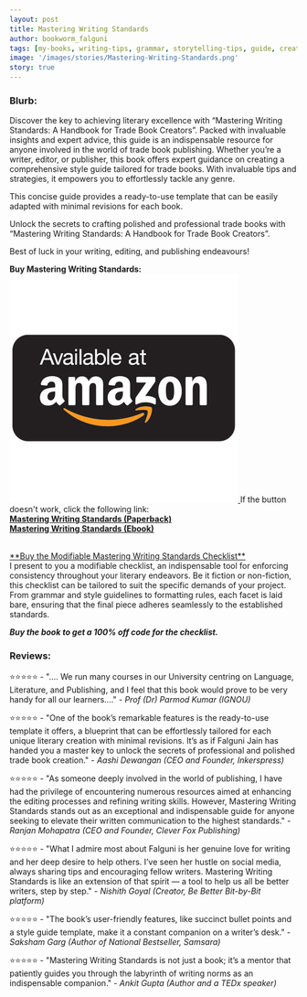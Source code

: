 ```yaml
---
layout: post
title: Mastering Writing Standards
author: bookworm_falguni
tags: [my-books, writing-tips, grammar, storytelling-tips, guide, creative-writing]
image: '/images/stories/Mastering-Writing-Standards.png'
story: true
---
```

### **Blurb:**

Discover the key to achieving literary excellence with “Mastering Writing Standards: A Handbook for Trade Book Creators”. Packed with invaluable insights and expert advice, this guide is an indispensable resource for anyone involved in the world of trade book publishing. Whether you’re a writer, editor, or publisher, this book offers expert guidance on creating a comprehensive style guide tailored for trade books. With invaluable tips and strategies, it empowers you to effortlessly tackle any genre. 

This concise guide provides a ready-to-use template that can be easily adapted with minimal revisions for each book. 

Unlock the secrets to crafting polished and professional trade books with “Mastering Writing Standards: A Handbook for Trade Book Creators”.

Best of luck in your writing, editing, and publishing endeavours!

**Buy Mastering Writing Standards:** <a target="_blank" href="https://amzn.to/4135dLu">
    <img src="/images/common/amazon-common.png" class="amazon-btn">
</a>
If the button doesn't work, click the following link: 
<br>
<a href="https://www.amazon.in/dp/8119455371/"> **Mastering Writing Standards (Paperback)** </a>
<br>
<a href="https://www.amazon.in/dp/B0CP9PBVYQ/"> **Mastering Writing Standards (Ebook)** </a>

<br>
<a href="https://topmate.io/falguni_jain/509602">**Buy the Modifiable Mastering Writing Standards Checklist**</a>
<br>
I present to you a modifiable checklist, an indispensable tool for enforcing consistency throughout your literary endeavors. Be it fiction or non-fiction, this checklist can be tailored to suit the specific demands of your project. From grammar and style guidelines to formatting rules, each facet is laid bare, ensuring that the final piece adheres seamlessly to the established standards.

***Buy the book to get a 100% off code for the checklist.***

### **Reviews:**

⭐⭐⭐⭐⭐ - ".... We run many courses in our University centring on Language, Literature, and Publishing, and I feel that this book would prove to be very handy for all our learners...." - *Prof (Dr) Parmod Kumar (IGNOU)*

⭐⭐⭐⭐⭐ - "One of the book’s remarkable features is the ready-to-use template it offers, a blueprint that can be effortlessly tailored for each unique literary creation with minimal revisions. It’s as if Falguni Jain has handed you a master key to unlock the secrets of professional and polished trade book creation." - *Aashi Dewangan (CEO and Founder, Inkerspress)*

⭐⭐⭐⭐⭐ - "As someone deeply involved in the world of publishing, I have had the privilege of encountering numerous resources aimed at enhancing the editing processes and refining writing skills. However, Mastering Writing Standards stands out as an exceptional and indispensable guide for anyone seeking to elevate their written communication to the highest standards." - *Ranjan Mohapatra (CEO and Founder, Clever Fox Publishing)*

⭐⭐⭐⭐⭐ - "What I admire most about Falguni is her genuine love for writing and her deep desire to help others. I’ve seen her hustle on social media, always sharing tips and encouraging fellow writers. Mastering Writing Standards is like an extension of that spirit — a tool to help us all be better writers, step by step." - *Nishith Goyal (Creator, Be Better Bit-by-Bit platform)*

⭐⭐⭐⭐⭐ - "The book’s user-friendly features, like succinct bullet points and a style guide template, make it a constant companion on a writer’s desk." - *Saksham Garg
(Author of National Bestseller, Samsara)*

⭐⭐⭐⭐⭐ - "Mastering Writing Standards is not just a book; it’s a mentor that patiently guides you through the labyrinth of writing norms as an indispensable companion." - *Ankit Gupta (Author and a TEDx speaker)*
